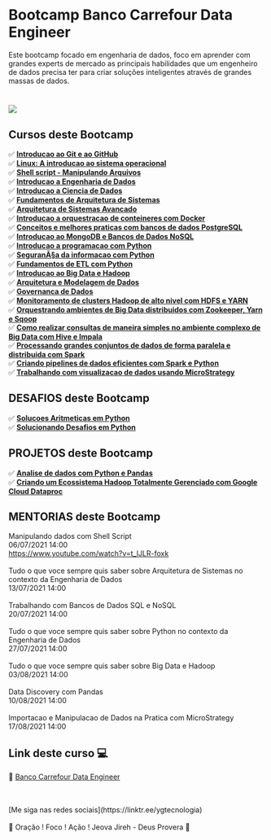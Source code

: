 # Bootcamp Banco Carrefour Data Engineer

Este bootcamp focado em engenharia de dados, foco em aprender com grandes experts de mercado as principais habilidades que um engenheiro de dados precisa ter para criar soluções inteligentes através de grandes massas de dados.

<h1>
   <img src="https://i.ibb.co/Pg5FzB9/d7be5c57-e2a2-4e6a-82ce-240fa0f8547d.png" border="0">
</h1>

## Cursos deste Bootcamp 
✅ **<a href="https://github.com/saldanhayg/Bootcamp_Banco_Carrefour_Data_Engineer/tree/main/0%20-%20CURSOS/1%20_Introducao%20ao%20Git%20e%20ao%20GitHub">Introducao ao Git e ao GitHub</a>** <br>
✅ **<a href="">Linux: A introducao ao sistema operacional</a>** <br>
✅ **<a href="">Shell script - Manipulando Arquivos </a>** <br>
✅ **<a href="https://github.com/saldanhayg/Bootcamp_Banco_Carrefour_Data_Engineer/tree/main/0%20-%20CURSOS/4_Introducao%20a%20Engenharia%20de%20Dados">Introducao a Engenharia de Dados</a>** <br>
✅ **<a href="">Introducao a Ciencia de Dados</a>** <br>
✅ **<a href="">Fundamentos de Arquitetura de Sistemas</a>** <br>
✅ **<a href="">Arquitetura de Sistemas Avancado</a>** <br>
✅ **<a href="">Introducao a orquestracao de conteineres com Docker</a>** <br>
✅ **<a href="">Conceitos e melhores praticas com bancos de dados PostgreSQL</a>** <br>
✅ **<a href="">Introducao ao MongoDB e Bancos de Dados NoSQL</a>** <br>
✅ **<a href="">Introducao a programacao com Python</a>** <br>
✅ **<a href="">SeguranÃ§a da informacao com Python</a>** <br>
✅ **<a href="">Fundamentos de ETL com Python</a>** <br>
✅ **<a href="">Introducao ao Big Data e Hadoop</a>** <br>
✅ **<a href="">Arquitetura e Modelagem de Dados </a>** <br>
✅ **<a href="">Governanca de Dados</a>** <br>
✅ **<a href="">Monitoramento de clusters Hadoop de alto nivel com HDFS e YARN</a>** <br>
✅ **<a href="">Orquestrando ambientes de Big Data distribuidos com Zookeeper, Yarn e Sqoop</a>** <br>
✅ **<a href="">Como realizar consultas de maneira simples no ambiente complexo de Big Data com Hive e Impala</a>** <br>
✅ **<a href="">Processando grandes conjuntos de dados de forma paralela e distribuida com Spark</a>** <br>
✅ **<a href="">Criando pipelines de dados eficientes com Spark e Python</a>** <br>
✅ **<a href="">Trabalhando com visualizacao de dados usando MicroStrategy</a>** <br>

## DESAFIOS deste Bootcamp 
✅ **<a href="">Solucoes Aritmeticas em Python</a>** <br>
✅ **<a href="">Solucionando Desafios em Python</a>** <br>

## PROJETOS deste Bootcamp 
✅ **<a href="">Analise de dados com Python e Pandas</a>** <br>
✅ **<a href="">Criando um Ecossistema Hadoop Totalmente Gerenciado com Google Cloud Dataproc</a>** <br>
  

## MENTORIAS deste Bootcamp 
 
Manipulando dados com Shell Script			<br>
06/07/2021	14:00<br>
https://www.youtube.com/watch?v=t_lJLR-foxk<br>
<br>
Tudo o que voce sempre quis saber sobre Arquitetura de Sistemas no contexto da Engenharia de Dados<br>
13/07/2021	14:00<br>
<br>
Trabalhando com Bancos de Dados SQL e NoSQL<br>
20/07/2021	14:00<br>
<br>
Tudo o que voce sempre quis saber sobre Python no contexto da Engenharia de Dados<br>
27/07/2021	14:00<br>
<br>
Tudo o que voce sempre quis saber sobre Big Data e Hadoop<br>
03/08/2021	14:00<br>
<br>
Data Discovery com Pandas<br>
10/08/2021	14:00<br>
<br>
Importacao e Manipulacao de Dados na Pratica com MicroStrategy<br>
17/08/2021	14:00<br>

## Link deste curso  💻

 🎯 <a href="https://web.digitalinnovation.one/track/banco-carrefour-data-engineer?tab=path" target="_blank">Banco Carrefour Data Engineer</a>

<br>
<br>
[Me siga nas redes sociais](https://linktr.ee/ygtecnologia)
<br>
<br> 
🙏 Oração ! Foco ! Ação ! Jeova Jireh - Deus Provera 🙏 